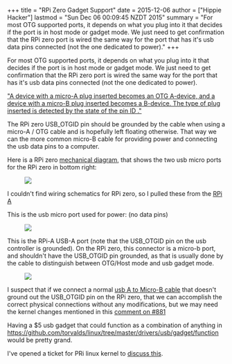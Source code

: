 +++
title = "RPi Zero Gadget Support"
date = 2015-12-06
author = ["Hippie Hacker"]
lastmod = "Sun Dec 06 00:09:45 NZDT 2015"
summary = "For most OTG supported ports, it depends on what you plug into it that decides if the port is in host mode or gadget mode. We just need to get confirmation that the RPi zero port is wired the same way for the port that has it's usb data pins connected (not the one dedicated to power)."
+++


For most OTG supported ports, it depends on what you plug into it that decides if the port is in host mode or gadget mode. We just need to get confirmation that the RPi zero port is wired the same way for the port that has it's usb data pins connected (not the one dedicated to power).

["A device with a micro-A plug inserted becomes an OTG A-device, and a device with a micro-B plug inserted becomes a B-device. The type of plug inserted is detected by the state of the pin ID ."](https://en.wikipedia.org/wiki/USB_On-The-Go#OTG_micro_plugs) 

The RPi zero USB_OTGID pin should be grounded by the cable when using a micro-A / OTG cable and is hopefully left floating otherwise. That way we can the more common micro-B cable for providing power and connecting the usb data pins to a computer.

Here is a RPi zero [mechanical diagram](https://www.raspberrypi.org/documentation/hardware/raspberrypi/mechanical/rpi-zero-v1_2_dimensions.pdf), that shows the two usb micro ports for the RPi zero in bottom right:

<figure class="oversized">
<img src="https://cloud.githubusercontent.com/assets/31331/11607199/43a2a708-9b0b-11e5-8d98-518769d4df19.png" />
</figure>

I couldn't find wiring schematics for RPi zero, so I pulled these from the [RPi A](https://www.raspberrypi.org/wp-content/uploads/2012/10/Raspberry-Pi-R2.0-Schematics-Issue2.2_027.pdf)

This is the usb micro port used for power: (no data pins)
<figure class="oversized">
<img src="https://cloud.githubusercontent.com/assets/31331/11607210/b6d0f310-9b0b-11e5-97fb-1de5d360647c.png" />
</figure>

This is the RPi-A USB-A port (note that the USB_OTGID pin on the usb controller is grounded). On the RPi zero, this connector is a micro-b port, and shouldn't have the USB_OTGID pin grounded, as that is usually done by the cable to distinguish between OTG/Host mode and usb gadget mode.
<figure class="oversized">
<img src="https://cloud.githubusercontent.com/assets/31331/11607223/fecac092-9b0b-11e5-8bcf-1d3f2b8e107b.png" />
</figure>

I suspect that if we connect a normal [usb A to Micro-B cable](https://en.wikipedia.org/wiki/USB#Cable_plugs_.28USB_1.x.2F2.0.29) that doesn't ground out the USB_OTGID pin on the RPi zero, that we can accomplish the correct physical connections without any modifications, but we may need the kernel changes mentioned in this [comment on #881]( https://github.com/raspberrypi/linux/issues/881#issuecomment-161411866)

Having a $5 usb gadget that could function as a combination of anything in https://github.com/torvalds/linux/tree/master/drivers/usb/gadget/function would be pretty grand.

I've opened a ticket for PRi linux kernel to [discuss this](https://github.com/raspberrypi/linux/issues/1212).
